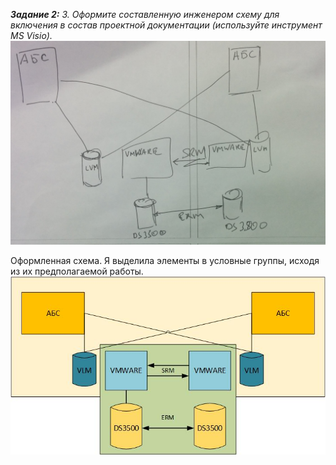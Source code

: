 **_Задание 2:_** *3. Оформите составленную инженером схему для включения в состав проектной документации (используйте инструмент MS Visio).*
![alt text](img/task.jpg)

Оформленная схема.
Я выделила элементы в условные группы, исходя из их предполагаемой работы.
![alt text](img/my_test.jpg)
